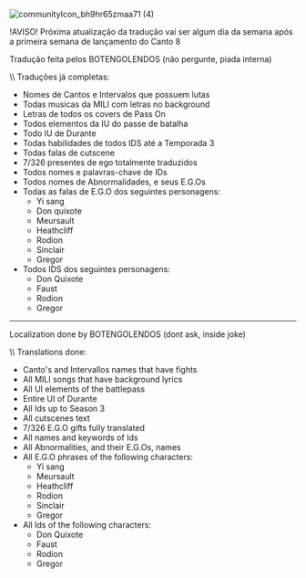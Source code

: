 
![communityIcon_bh9hr65zmaa71 (4)](https://github.com/user-attachments/assets/e371d179-b66e-4b75-889e-41ddb9acaad9)

!AVISO! Próxima atualização da tradução vai ser algum dia da semana após a primeira semana de lançamento do Canto 8

Tradução feita pelos BOTENGOLENDOS (não pergunte, piada interna)

\\\ Traduções já completas:
- Nomes de Cantos e Intervalos que possuem lutas
- Todas musicas da MILI com letras no background
- Letras de todos os covers de Pass On
- Todos elementos da IU do passe de batalha
- Todo IU de Durante
- Todas habilidades de todos IDS até a Temporada 3 
- Todas falas de cutscene
- 7/326 presentes de ego totalmente traduzidos
- Todos nomes e palavras-chave de IDs
- Todos nomes de Abnormalidades, e seus E.G.Os
- Todas as falas de E.G.O dos seguintes personagens:
  - Yi sang
  - Don quixote
  - Meursault
  - Heathcliff
  - Rodion
  - Sinclair
  - Gregor
- Todos IDS dos seguintes personagens:
  - Don Quixote
  - Faust
  - Rodion
  - Gregor

________________________________________________________________

Localization done by BOTENGOLENDOS (dont ask, inside joke)

\\\ Translations done:
- Canto's and Intervallos names that have fights
- All MILI songs that have background lyrics
- All UI elements of the battlepass
- Entire UI of Durante
- All Ids up to Season 3
- All cutscenes text
- 7/326 E.G.O gifts fully translated
- All names and keywords of Ids
- All Abnormalities, and their E.G.Os, names
- All E.G.O phrases of the following characters:
  - Yi sang
  - Meursault
  - Heathcliff
  - Rodion
  - Sinclair
  - Gregor
- All Ids of the following characters:
  - Don Quixote
  - Faust
  - Rodion
  - Gregor
